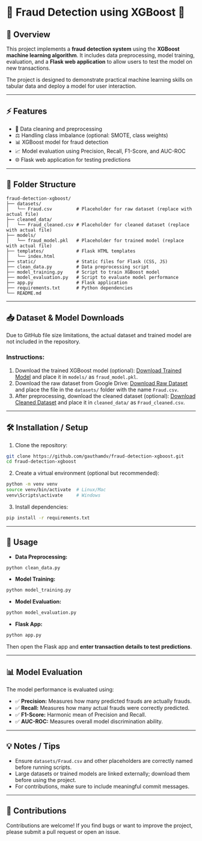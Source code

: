 # 🚨 Fraud Detection using XGBoost 🚨

## 🌟 Overview

This project implements a **fraud detection system** using the **XGBoost machine learning algorithm**. It includes data preprocessing, model training, evaluation, and a **Flask web application** to allow users to test the model on new transactions.

The project is designed to demonstrate practical machine learning skills on tabular data and deploy a model for user interaction.

---

## ⚡ Features

* 🧹 Data cleaning and preprocessing
* ⚖️ Handling class imbalance (optional: SMOTE, class weights)
* 📊 XGBoost model for fraud detection
* 📈 Model evaluation using Precision, Recall, F1-Score, and AUC-ROC
* 🌐 Flask web application for testing predictions

---

## 📁 Folder Structure

```
fraud-detection-xgboost/
├── datasets/
│   └── Fraud.csv         # Placeholder for raw dataset (replace with actual file)
├── cleaned_data/
│   └── Fraud_cleaned.csv # Placeholder for cleaned dataset (replace with actual file)
├── models/
│   └── fraud_model.pkl   # Placeholder for trained model (replace with actual file)
├── templates/            # Flask HTML templates
│   └── index.html
├── static/               # Static files for Flask (CSS, JS)
├── clean_data.py         # Data preprocessing script
├── model_training.py     # Script to train XGBoost model
├── model_evaluation.py   # Script to evaluate model performance
├── app.py                # Flask application
├── requirements.txt      # Python dependencies
└── README.md
```

---

## 📥 Dataset & Model Downloads

Due to GitHub file size limitations, the actual dataset and trained model are not included in the repository.

### Instructions:

1. Download the trained XGBoost model (optional): [Download Trained Model](https://drive.google.com/file/d/1daE_-CdjYlZLFRRXIVeLjOnb5h7AUvg6/view?usp=drive_link) and place it in `models/` as `fraud_model.pkl`.
2. Download the raw dataset from Google Drive: [Download Raw Dataset](https://drive.google.com/file/d/1N6Xl77ZHSm0eHDbgzkj3Re-PMoSDQXRm/view?usp=drive_link) and place the file in the `datasets/` folder with the name `Fraud.csv`.
3. After preprocessing, download the cleaned dataset (optional): [Download Cleaned Dataset](https://drive.google.com/file/d/1in00l1XEVYR0GmRfa1evPdfX3oqs4tdx/view?usp=drive_link) and place it in `cleaned_data/` as `Fraud_cleaned.csv`.

---

## 🛠 Installation / Setup

1. Clone the repository:

```bash
git clone https://github.com/gauthamdv/fraud-detection-xgboost.git
cd fraud-detection-xgboost
```

2. Create a virtual environment (optional but recommended):

```bash
python -m venv venv
source venv/bin/activate  # Linux/Mac
venv\Scripts\activate     # Windows
```

3. Install dependencies:

```bash
pip install -r requirements.txt
```

---

## 🚀 Usage

* **Data Preprocessing:**

```bash
python clean_data.py
```

* **Model Training:**

```bash
python model_training.py
```

* **Model Evaluation:**

```bash
python model_evaluation.py
```

* **Flask App:**

```bash
python app.py
```

Then open the Flask app and **enter transaction details to test predictions**.

---

## 📊 Model Evaluation

The model performance is evaluated using:

* ✅ **Precision:** Measures how many predicted frauds are actually frauds.
* ✅ **Recall:** Measures how many actual frauds were correctly predicted.
* ✅ **F1-Score:** Harmonic mean of Precision and Recall.
* ✅ **AUC-ROC:** Measures overall model discrimination ability.

---

## 💡 Notes / Tips

* Ensure `datasets/Fraud.csv` and other placeholders are correctly named before running scripts.
* Large datasets or trained models are linked externally; download them before using the project.
* For contributions, make sure to include meaningful commit messages.

---

## 🤝 Contributions

Contributions are welcome! If you find bugs or want to improve the project, please submit a pull request or open an issue.
